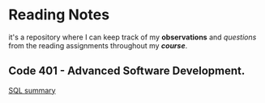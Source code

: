 # Reading Notes

it's a repository where I can keep track of my **observations** and _questions_ from the reading assignments throughout my **_course_**.

## Code 401 - Advanced Software Development.

[SQL summary](Introduction-to-SQL/SQL.md)
